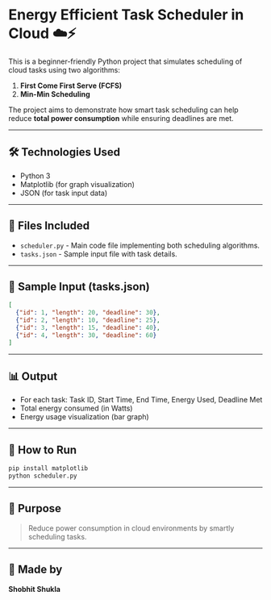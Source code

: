 
# Energy Efficient Task Scheduler in Cloud ☁️⚡

This is a beginner-friendly Python project that simulates scheduling of cloud tasks using two algorithms:
1. **First Come First Serve (FCFS)**
2. **Min-Min Scheduling**

The project aims to demonstrate how smart task scheduling can help reduce **total power consumption** while ensuring deadlines are met.

---

## 🛠 Technologies Used
- Python 3
- Matplotlib (for graph visualization)
- JSON (for task input data)

---

## 📂 Files Included
- `scheduler.py` - Main code file implementing both scheduling algorithms.
- `tasks.json` - Sample input file with task details.

---

## 🔢 Sample Input (tasks.json)
```json
[
  {"id": 1, "length": 20, "deadline": 30},
  {"id": 2, "length": 10, "deadline": 25},
  {"id": 3, "length": 15, "deadline": 40},
  {"id": 4, "length": 30, "deadline": 60}
]
```

---

## 📊 Output
- For each task: Task ID, Start Time, End Time, Energy Used, Deadline Met
- Total energy consumed (in Watts)
- Energy usage visualization (bar graph)

---

## 🚀 How to Run
```bash
pip install matplotlib
python scheduler.py
```

---

## 📌 Purpose
> Reduce power consumption in cloud environments by smartly scheduling tasks.

---

## 👤 Made by
**Shobhit Shukla**
